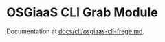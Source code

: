 # OSGiaaS CLI Grab Module

Documentation at [docs/cli/osgiaas-cli-frege.md](../../../docs/cli/osgiaas-cli-grab.md).
